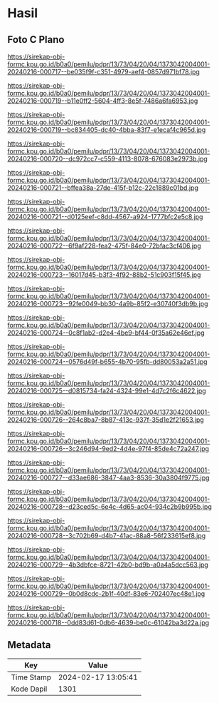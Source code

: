 # Hasil

## Foto C Plano

https://sirekap-obj-formc.kpu.go.id/b0a0/pemilu/pdpr/13/73/04/20/04/1373042004001-20240216-000717--be035f9f-c351-4979-aef4-0857d971bf78.jpg

https://sirekap-obj-formc.kpu.go.id/b0a0/pemilu/pdpr/13/73/04/20/04/1373042004001-20240216-000719--b11e0ff2-5604-4ff3-8e5f-7486a6fa6953.jpg

https://sirekap-obj-formc.kpu.go.id/b0a0/pemilu/pdpr/13/73/04/20/04/1373042004001-20240216-000719--bc834405-dc40-4bba-83f7-e1ecaf4c965d.jpg

https://sirekap-obj-formc.kpu.go.id/b0a0/pemilu/pdpr/13/73/04/20/04/1373042004001-20240216-000720--dc972cc7-c559-4113-8078-676083e2973b.jpg

https://sirekap-obj-formc.kpu.go.id/b0a0/pemilu/pdpr/13/73/04/20/04/1373042004001-20240216-000721--bffea38a-27de-415f-b12c-22c1889c01bd.jpg

https://sirekap-obj-formc.kpu.go.id/b0a0/pemilu/pdpr/13/73/04/20/04/1373042004001-20240216-000721--d0125eef-c8dd-4567-a924-1777bfc2e5c8.jpg

https://sirekap-obj-formc.kpu.go.id/b0a0/pemilu/pdpr/13/73/04/20/04/1373042004001-20240216-000722--6f9af228-fea2-475f-84e0-72bfac3cf406.jpg

https://sirekap-obj-formc.kpu.go.id/b0a0/pemilu/pdpr/13/73/04/20/04/1373042004001-20240216-000723--16017d45-b3f3-4f92-88b2-51c903f15f45.jpg

https://sirekap-obj-formc.kpu.go.id/b0a0/pemilu/pdpr/13/73/04/20/04/1373042004001-20240216-000723--92fe0049-bb30-4a9b-85f2-e30740f3db9b.jpg

https://sirekap-obj-formc.kpu.go.id/b0a0/pemilu/pdpr/13/73/04/20/04/1373042004001-20240216-000724--0c8f1ab2-d2e4-4be9-bf44-0f35a62e46ef.jpg

https://sirekap-obj-formc.kpu.go.id/b0a0/pemilu/pdpr/13/73/04/20/04/1373042004001-20240216-000724--0576d49f-b655-4b70-95fb-dd80053a2a51.jpg

https://sirekap-obj-formc.kpu.go.id/b0a0/pemilu/pdpr/13/73/04/20/04/1373042004001-20240216-000725--d0815734-fa24-4324-99e1-4d7c2f6c4622.jpg

https://sirekap-obj-formc.kpu.go.id/b0a0/pemilu/pdpr/13/73/04/20/04/1373042004001-20240216-000726--264c8ba7-8b87-413c-937f-35d1e2f21653.jpg

https://sirekap-obj-formc.kpu.go.id/b0a0/pemilu/pdpr/13/73/04/20/04/1373042004001-20240216-000726--3c246d94-9ed2-4d4e-97f4-85de4c72a247.jpg

https://sirekap-obj-formc.kpu.go.id/b0a0/pemilu/pdpr/13/73/04/20/04/1373042004001-20240216-000727--d33ae686-3847-4aa3-8536-30a3804f9775.jpg

https://sirekap-obj-formc.kpu.go.id/b0a0/pemilu/pdpr/13/73/04/20/04/1373042004001-20240216-000728--d23ced5c-6e4c-4d65-ac04-934c2b9b995b.jpg

https://sirekap-obj-formc.kpu.go.id/b0a0/pemilu/pdpr/13/73/04/20/04/1373042004001-20240216-000728--3c702b69-d4b7-41ac-88a8-56f233615ef8.jpg

https://sirekap-obj-formc.kpu.go.id/b0a0/pemilu/pdpr/13/73/04/20/04/1373042004001-20240216-000729--4b3dbfce-8721-42b0-bd9b-a0a4a5dcc563.jpg

https://sirekap-obj-formc.kpu.go.id/b0a0/pemilu/pdpr/13/73/04/20/04/1373042004001-20240216-000729--0b0d8cdc-2b1f-40df-83e6-702407ec48e1.jpg

https://sirekap-obj-formc.kpu.go.id/b0a0/pemilu/pdpr/13/73/04/20/04/1373042004001-20240216-000718--0dd83d61-0db6-4639-be0c-61042ba3d22a.jpg


## Metadata

| Key        | Value               |
| ---------- | ------------------- |
| Time Stamp | 2024-02-17 13:05:41 |
| Kode Dapil | 1301                |



